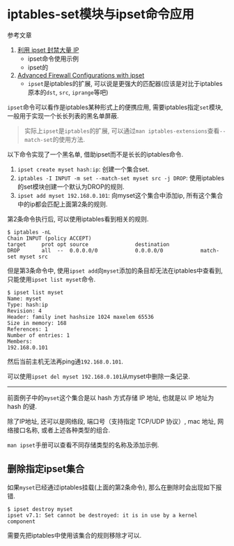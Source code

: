 # iptables-set模块与ipset命令应用

参考文章

1. [利用 ipset 封禁大量 IP](https://fixatom.com/block-ip-with-ipset/)
    - ipset命令使用示例
    - ipset的
2. [Advanced Firewall Configurations with ipset](https://www.linuxjournal.com/content/advanced-firewall-configurations-ipset)
    - `ipset`是iptables的扩展, 可以说是更强大的匹配器(应该是对比于iptables原本的`dst`, `src`, `iprange`等吧)

`ipset`命令可以看作是iptables某种形式上的便携应用, 需要iptables指定`set`模块, 一般用于实现一个长长列表的黑名单屏蔽.

> 实际上`ipset`是`iptables`的扩展, 可以通过`man iptables-extensions`查看`--match-set`的使用方法.

以下命令实现了一个黑名单, 借助ipset而不是长长的iptables命令.

1. `ipset create myset hash:ip`: 创建一个集合set.
2. `iptables -I INPUT -m set --match-set myset src -j DROP`: 使用iptables的set模块创建一个默认为DROP的规则.
3. `ipset add myset 192.168.0.101`: 向myset这个集合中添加ip, 所有这个集合中的ip都会匹配上面第2条的规则.

第2条命令执行后, 可以使用iptables看到相关的规则.

```
$ iptables -nL
Chain INPUT (policy ACCEPT)
target     prot opt source               destination
DROP       all  --  0.0.0.0/0            0.0.0.0/0            match-set myset src
```

但是第3条命令中, 使用`ipset add`向`myset`添加的条目却无法在iptables中查看到, 只能使用`ipset list myset`命令.

```
$ ipset list myset
Name: myset
Type: hash:ip
Revision: 4
Header: family inet hashsize 1024 maxelem 65536
Size in memory: 168
References: 1
Number of entries: 1
Members:
192.168.0.101
```

然后当前主机无法再ping通`192.168.0.101`.

可以使用`ipset del myset 192.168.0.101`从myset中删除一条记录.

------

前面例子中的`myset`这个集合是以 hash 方式存储 IP 地址, 也就是以 IP 地址为 hash 的键. 

除了IP地址, 还可以是网络段, 端口号（支持指定 TCP/UDP 协议）, mac 地址, 网络接口名称, 或者上述各种类型的组合. 

`man ipset`手册可以查看不同存储类型的名称及添加示例.


## 删除指定ipset集合

如果`myset`已经通过iptables挂载(上面的第2条命令), 那么在删除时会出现如下报错.

```
$ ipset destroy myset
ipset v7.1: Set cannot be destroyed: it is in use by a kernel component
```

需要先把iptables中使用该集合的规则移除才可以.
